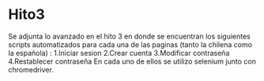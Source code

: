 # Hito3
Se adjunta lo avanzado en el hito 3 en donde se encuentran los siguientes scripts automatizados para cada una de las paginas (tanto la chilena como la española) :
1.Iniciar sesion
2.Crear cuenta
3.Modificar contraseña
4.Restablecer contraseña
En cada uno de ellos se utilizo selenium junto con chromedriver.
